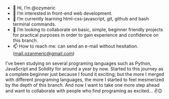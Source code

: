 - 👋 Hi, I’m @ozymeric
- 👀 I’m interested in front-end web development.
- 🌱 I’m currently learning html-css-javascript, git, github and bash terminal commands. 
- 💞️ I’m looking to collaborate on basic, simple, beginner friendly projects for practical purposes in order to gain experience and confidence on this branch.
- 📫 How to reach me: can send an e-mail without hesitation.(mail.ozanmeric@gmail.com)

I've been studying on several programing languages such as Python, JavaScript and Solidity for around a year by now. Started to this journey as a complete beginner just because I found it exciting; but the more I merged with different programing languages, the more I started to feel mesmerized by the depth of this branch. And now I want to take one more step ahead and want to collaborate with people who find programing as excited... ✌😉

<!---
ozymeric/ozymeric is a ✨ special ✨ repository because its `README.md` (this file) appears on your GitHub profile.
You can click the Preview link to take a look at your changes.
--->

